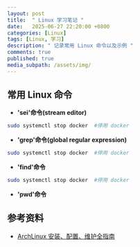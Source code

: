 ```yaml
---
layout: post
title:  " Linux 学习笔记 "
date:   2025-06-27 22:20:00 +0800
categories: [Linux]
tags: [Linux, 学习]
description: " 记录常用 Linux 命令以及示例 "
comments: true
published: true
media_subpath: /assets/img/
---
```


## 常用 Linux 命令

- **'sei'命令(stream editor)**
```bash
sudo systemctl stop docker  #停用 docker 
```

- **'grep'命令(global regular expression)**
```bash
sudo systemctl stop docker  #停用 docker 
```

- **'find'命令**
```bash
sudo systemctl stop docker  #停用 docker 
```
- **'pwd'命令**

## 参考资料

- [ArchLinux 安装、配置、维护全指南](https://arch.icekylin.online/guide/rookie/pre-install.html)




